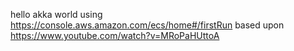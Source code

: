 hello akka world
using https://console.aws.amazon.com/ecs/home#/firstRun
based upon https://www.youtube.com/watch?v=MRoPaHUttoA

